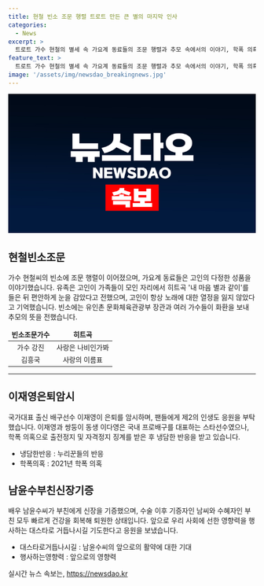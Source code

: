 ```yaml
---
title: 현철 빈소 조문 행렬 트로트 만든 큰 별의 마지막 인사
categories:
  - News
excerpt: >
  트로트 가수 현철의 별세 속 가요계 동료들의 조문 행렬과 추모 속에서의 이야기, 학폭 의혹에 휩싸인 배구선수 이재영의 은퇴 암시, 배우 남윤수가 부친에게 신장을 기증하는 소식까지, 현재의 핫한 이슈들을 짧고 빠르게 업데이트 했습니다.
feature_text: >
  트로트 가수 현철의 별세 속 가요계 동료들의 조문 행렬과 추모 속에서의 이야기, 학폭 의혹에 휩싸인 배구선수 이재영의 은퇴 암시, 배우 남윤수가 부친에게 신장을 기증하는 소식까지, 현재의 핫한 이슈들을 짧고 빠르게 업데이트 했습니다.
image: '/assets/img/newsdao_breakingnews.jpg'
---
```


<p><img src="/assets/img/newsdao_breakingnews.jpg" alt="koreaapp 속보" /></p>

<h2 data-ke-size="size26">현철빈소조문</h2>

<p data-ke-size="size16">가수 현철씨의 빈소에 조문 행렬이 이어졌으며, 가요계 동료들은 고인의 다정한 성품을 이야기했습니다. 유족은 고인이 가족들이 모인 자리에서 히트곡 '내 마음 별과 같이'를 들은 뒤 편안하게 눈을 감았다고 전했으며, 고인이 항상 노래에 대한 열정을 잃지 않았다고 기억했습니다. 빈소에는 유인촌 문화체육관광부 장관과 여러 가수들이 화환을 보내 추모의 뜻을 전했습니다.</p>

<table>
<thead>
<tr>
<td style="text-align: center; height: 17px;"><b>빈소조문가수</b></td>
<td style="text-align: center; height: 17px;"><b>히트곡</b></td>
</tr>
</thead>
<tbody>
<tr>
<td style="text-align: center; height: 17px;">가수 강진</td>
<td style="text-align: center; height: 17px;">사랑은 나비인가봐</td>
</tr>
<tr>
<td style="text-align: center; height: 17px;">김흥국</td>
<td style="text-align: center; height: 17px;">사랑의 이름표</td>
</tr>
</tbody>
</table>

<hr>

<h2 data-ke-size="size26">이재영은퇴암시</h2>

<p data-ke-size="size16">국가대표 출신 배구선수 이재영이 은퇴를 암시하며, 팬들에게 제2의 인생도 응원을 부탁했습니다. 이재영과 쌍둥이 동생 이다영은 국내 프로배구를 대표하는 스타선수였으나, 학폭 의혹으로 출전정지 및 자격정지 징계를 받은 후 냉담한 반응을 받고 있습니다.</p>

<ul>
<li>냉담한반응 : 누리꾼들의 반응</li>
<li>학폭의혹 : 2021년 학폭 의혹</li>
</ul>

<h2 data-ke-size="size26">남윤수부친신장기증</h2>

<p data-ke-size="size16">배우 남윤수씨가 부친에게 신장을 기증했으며, 수술 이후 기증자인 남씨와 수혜자인 부친 모두 빠르게 건강을 회복해 퇴원한 상태입니다. 앞으로 우리 사회에 선한 영향력을 행사하는 대스타로 거듭나시길 기도한다고 응원을 보냈습니다.</p>

<ul>
<li>대스타로거듭나시길 : 남윤수씨의 앞으로의 활약에 대한 기대</li>
<li>행사하는영향력 : 앞으로의 영향력</li>
</ul>
실시간 뉴스 속보는, <a href="https://newsdao.kr" rel="dofollow">https://newsdao.kr</a>


